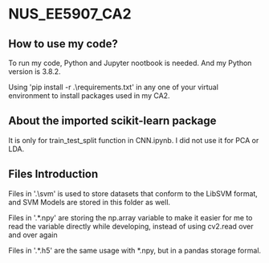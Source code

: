# NUS_EE5907_CA2

## How to use my code?

To run my code, Python and Jupyter nootbook is needed. And my Python version is 3.8.2.

Using 'pip install -r .\requirements.txt'  in any one of your virtual environment to install packages used in my CA2.

## About the imported scikit-learn package

It is only for train_test_split function in CNN.ipynb. I did not use it for PCA or LDA.

## Files Introduction

Files in '.\svm\' is used to store datasets that conform to the LibSVM format, and SVM Models are
stored in this folder as well.

Files in '.\*.npy'  are storing the np.array variable to make it easier for me to read the variable directly
while developing, instead of using cv2.read over and over again

Files in '.\*.h5' are the same usage with *.npy, but in a pandas storage formal.
